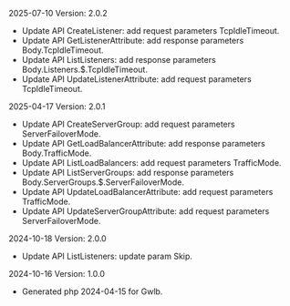 2025-07-10 Version: 2.0.2
- Update API CreateListener: add request parameters TcpIdleTimeout.
- Update API GetListenerAttribute: add response parameters Body.TcpIdleTimeout.
- Update API ListListeners: add response parameters Body.Listeners.$.TcpIdleTimeout.
- Update API UpdateListenerAttribute: add request parameters TcpIdleTimeout.


2025-04-17 Version: 2.0.1
- Update API CreateServerGroup: add request parameters ServerFailoverMode.
- Update API GetLoadBalancerAttribute: add response parameters Body.TrafficMode.
- Update API ListLoadBalancers: add request parameters TrafficMode.
- Update API ListServerGroups: add response parameters Body.ServerGroups.$.ServerFailoverMode.
- Update API UpdateLoadBalancerAttribute: add request parameters TrafficMode.
- Update API UpdateServerGroupAttribute: add request parameters ServerFailoverMode.


2024-10-18 Version: 2.0.0
- Update API ListListeners: update param Skip.


2024-10-16 Version: 1.0.0
- Generated php 2024-04-15 for Gwlb.

